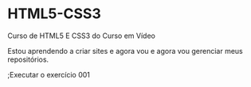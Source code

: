 # HTML5-CSS3
 Curso de HTML5 E CSS3 do Curso em Vídeo

Estou aprendendo a criar sites e agora vou e agora vou gerenciar meus repositórios.

<a hrerf="https://marcelaboel.github.io/html5-css3/ex001/index.html">;Executar o exercício 001</a>

